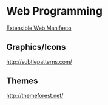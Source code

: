 # Web Programming
[Extensible Web Manifesto](https://extensiblewebmanifesto.org/)

Graphics/Icons
--------------
<http://subtlepatterns.com/>

Themes
------
<http://themeforest.net/>

